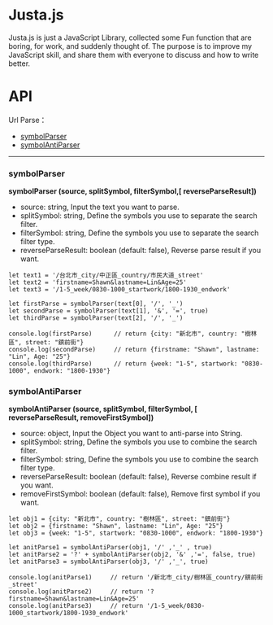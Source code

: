 # Justa.js

Justa.js is just a JavaScript Library, collected some Fun function that are boring, for work, and suddenly thought of. The purpose is to improve my JavaScript skill, and share them with everyone to discuss and how to write better.

# API
Url Parse：
- [symbolParser](/#symbolparser-source-splitsymbol-filtersymbol-reverseparseresult)
- [symbolAntiParser](/#symbolantiparser-source-splitsymbol-filtersymbol--reverseparseresult-removefirstsymbol)

------
### symbolParser
**symbolParser (source, splitSymbol, filterSymbol,[ reverseParseResult])**
- source: string, Input the text you want to parse.
- splitSymbol: string, Define the symbols you use to separate the search filter.
- filterSymbol: string, Define the symbols you use to separate the search filter type.
- reverseParseResult: boolean (default: false), Reverse parse result if you want.
```
let text1 = '/台北市_city/中正區_country/市民大道_street'
let text2 = 'firstname=Shawn&lastname=Lin&Age=25'
let text3 = '/1-5_week/0830-1000_startwork/1800-1930_endwork'

let firstParse = symbolParser(text[0], '/', '_')         
let secondParse = symbolParser(text[1], '&', '=', true)
let thirdParse = symbolParser(text[2], '/', '_') 

console.log(firstParse)      // return {city: "新北市", country: "樹林區", street: "鎮前街"}
console.log(secondParse)     // return {firstname: "Shawn", lastname: "Lin", Age: "25"}
console.log(thirdParse)      // return {week: "1-5", startwork: "0830-1000", endwork: "1800-1930"}
```

### symbolAntiParser
**symbolAntiParser (source, splitSymbol, filterSymbol, [ reverseParseResult, removeFirstSymbol])**

- source: object, Input the Object you want to anti-parse into String.
- splitSymbol: string, Define the symbols you use to combine the search filter.
- filterSymbol: string, Define the symbols you use to combine the search filter type.
- reverseParseResult: boolean (default: false), Reverse combine result if you want.
- removeFirstSymbol: boolean (default: false), Remove first symbol if you want.
```
let obj1 = {city: "新北市", country: "樹林區", street: "鎮前街"}
let obj2 = {firstname: "Shawn", lastname: "Lin", Age: "25"}
let obj3 = {week: "1-5", startwork: "0830-1000", endwork: "1800-1930"}

let anitParse1 = symbolAntiParser(obj1, '/' ,'_' , true)
let anitParse2 = '?' + symbolAntiParser(obj2, '&' ,'=', false, true)
let anitParse3 = symbolAntiParser(obj3, '/' ,'_', true)

console.log(anitParse1)     // return '/新北市_city/樹林區_country/鎮前街_street'
console.log(anitParse2)     // return '?firstname=Shawn&lastname=Lin&Age=25'
console.log(anitParse3)     // return '/1-5_week/0830-1000_startwork/1800-1930_endwork'
```
